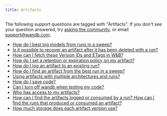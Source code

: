 ```yaml
---
title: Artifacts 
---
```

The following support questions are tagged with "Artifacts". If you don't see 
your question answered, try [asking the community](https://community.wandb.ai/), 
or email [support@wandb.com](mailto:support@wandb.com).

- [How do I best log models from runs in a sweep?](best_log_models_runs_sweep.md)
- [Is it possible to recover an artifact after it has been deleted with a run?](recover_artifact_after_deleted.md)
- [How can I fetch these Version IDs and ETags in W&B?](fetch_version_ids_etags_wb.md)
- [How do I set a retention or expiration policy on my artifact?](retention_expiration_policy_artifact.md)
- [How do I log an artifact to an existing run?](log_artifact_existing_run.md)
- [How do I find an artifact from the best run in a sweep?](find_artifact_best_run_sweep.md)
- [Using artifacts with multiple architectures and runs?](artifacts_multiple_architectures_runs.md)
- [How do I save code?‌](save_code‌.md)
- [Can I turn off wandb when testing my code?](testing_code_turn_off.md)
- [Who has access to my artifacts?](access_artifacts.md)
- [How can I find the artifacts logged or consumed by a run? How can I find the runs that produced or consumed an artifact?](find_artifacts_logged_consumed_run_find.md)
- [How much storage does each artifact version use?](artifact_storage_version.md)
